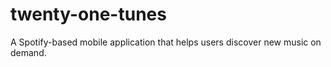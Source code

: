 # twenty-one-tunes
A Spotify-based mobile application that helps users discover new music on demand.
